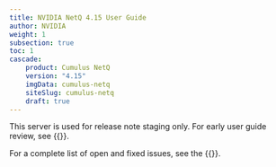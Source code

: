 ```yaml
---
title: NVIDIA NetQ 4.15 User Guide
author: NVIDIA
weight: 1
subsection: true
toc: 1
cascade:
    product: Cumulus NetQ
    version: "4.15"
    imgData: cumulus-netq
    siteSlug: cumulus-netq
    draft: true
---
```


This server is used for release note staging only. For early user guide review, see {{<exlink url="https://rachel-stage.d3k6fybijj9whw.amplifyapp.com/networking-ethernet-software/cumulus-netq-415/Whats-New/" text="rachel-stage">}}.

For a complete list of open and fixed issues, see the {{<link title="NVIDIA NetQ 4.15 Release Notes" text="release notes">}}.
